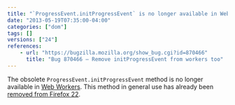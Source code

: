 ```yaml
---
title: "`ProgressEvent.initProgressEvent` is no longer available in Web Workers"
date: "2013-05-19T07:35:00-04:00"
categories: ["dom"]
tags: []
versions: ["24"]
references:
    - url: "https://bugzilla.mozilla.org/show_bug.cgi?id=870466"
      title: "Bug 870466 – Remove initProgressEvent from workers too"
---
```

The obsolete `ProgressEvent.initProgressEvent` method is no longer available in [Web Workers](https://developer.mozilla.org/docs/Web/Guide/Performance/Using_web_workers). This method in general use has already been [removed from Firefox 22](https://www.fxsitecompat.com/en-CA/docs/2013/progressevent-initprogressevent-has-been-removed/).
